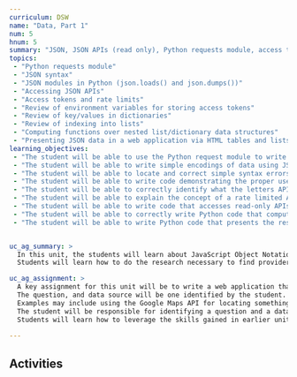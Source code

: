 ```yaml
---
curriculum: DSW
name: "Data, Part 1"
num: 5
hnum: 5
summary: "JSON, JSON APIs (read only), Python requests module, access tokens, computing with JSON data"
topics:
 - "Python requests module"
 - "JSON syntax"
 - "JSON modules in Python (json.loads() and json.dumps())"
 - "Accessing JSON APIs"
 - "Access tokens and rate limits"
 - "Review of environment variables for storing access tokens"
 - "Review of key/values in dictionaries"
 - "Review of indexing into lists"
 - "Computing functions over nested list/dictionary data structures"
 - "Presenting JSON data in a web application via HTML tables and lists"
learning_objectives:
 - "The student will be able to use the Python request module to write code to process simple HTTP GET and POST requests"
 - "The student will be able to write simple encodings of data using JSON syntax"
 - "The student will be able to locate and correct simple syntax errors in JSON syntax"
 - "The student will be able to write code demonstrating the proper use of the Python json.loads() and json.dumps() methods"
 - "The student will be able to correctly identify what the letters API stand for, and explain the concept"
 - "The student will be able to explain the concept of a rate limited API"
 - "The student will be able to write code that accesses read-only APIs via HTTP, using access tokens and respecting rate limits"
 - "The student will be able to correctly write Python code that computes functions over the data returned by a JSON API, given that the data structure may contain nested lists and dictionaries."
 - "The student will be able to write Python code that presents the results of JSON queries in a way that is readable by a human end user, using HTML tables or lists, as appropriate."


uc_ag_summary: >
  In this unit, the students will learn about JavaScript Object Notation (JSON), one of the most important ways in which data is currently exchanged among web systems, and the various data sources available.
  Students will learn how to do the research necessary to find providers of data related to their interests, do computations over that data, and present that data to a user.

uc_ag_assignment: >
  A key assignment for this unit will be to write a web application that answers an interesting question by doing a computation over JSON data accesssed from some web data source's Application Programming Interface (API).
  The question, and data source will be one identified by the student.
  Examples may include using the Google Maps API for locating something on a map, an Amazon API for answering questions about available merchandise, a US Census Bureau API for identifying information about populated areas, or a US Geological Survey API for information about seismic events. 
  The student will be responsible for identifying a question and a data source that are appropriately matched, writing test cases for the computation, implementing the computation, and making that computation available via a web application, in a way that is secure and respects any applicable terms-of-service imposed by the data provider.
  Students will learn how to leverage the skills gained in earlier units to explore questions that can be answered with data.
  
---
```



## Activities



